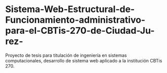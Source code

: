 # Sistema-Web-Estructural-de-Funcionamiento-administrativo-para-el-CBTis-270-de-Ciudad-Ju-rez-
Proyecto de tesis para titulación de ingeniería en sistemas computacionales, desarrollo de sistema web aplicado a la institución CBTis 270.
